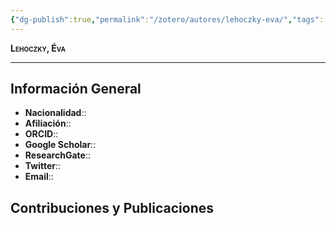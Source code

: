 ```yaml
---
{"dg-publish":true,"permalink":"/zotero/autores/lehoczky-eva/","tags":["#autor","#researcher"]}
---
```



<span style="font-variant:small-caps; font-weight: bold;"> Lehoczky, Éva </span>

---


## Información General

- **Nacionalidad**:: 
- **Afiliación**:: 
- **ORCID**:: 
- **Google Scholar**:: 
- **ResearchGate**:: 
- **Twitter**:: 
- **Email**::
  
## Contribuciones y Publicaciones






